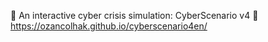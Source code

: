 🚨 An interactive cyber crisis simulation: CyberScenario v4 📌 https://ozancolhak.github.io/cyberscenario4en/


